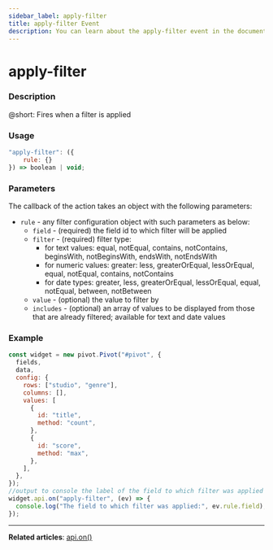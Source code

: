 ```yaml
---
sidebar_label: apply-filter
title: apply-filter Event
description: You can learn about the apply-filter event in the documentation of the DHTMLX JavaScript Pivot library. Browse developer guides and API reference, try out code examples and live demos, and download a free 30-day evaluation version of DHTMLX Pivot.
---
```


# apply-filter

### Description

@short: Fires when a filter is applied

### Usage

~~~jsx {}
"apply-filter": ({
    rule: {} 
}) => boolean | void;
~~~

### Parameters

The callback of the action takes an object with the following parameters:

- `rule` - any filter configuration object with such parameters as below:
  - `field` - (required) the field id to which filter will be applied
  - `filter` - (required) filter type:
     - for text values: equal, notEqual, contains, notContains, beginsWith, notBeginsWith, endsWith, notEndsWith
     - for numeric values: greater: less, greaterOrEqual, lessOrEqual, equal,	notEqual, contains, notContains
     - for date types: greater, less, greaterOrEqual, lessOrEqual, equal, notEqual, between, notBetween
  - `value` - (optional) the value to filter by
  - `includes` - (optional) an array of values to be displayed from those that are already filtered; available for text and date values

### Example

~~~jsx {20-23}
const widget = new pivot.Pivot("#pivot", {
  fields,
  data,
  config: {
    rows: ["studio", "genre"],
    columns: [],
    values: [
      {
        id: "title",
        method: "count",
      },
      {
        id: "score",
        method: "max",
      },
    ],
  },
});
//output to console the label of the field to which filter was applied
widget.api.on("apply-filter", (ev) => {
  console.log("The field to which filter was applied:", ev.rule.field);
});
~~~

---

**Related articles**: [api.on()](/api/internal/on-method)